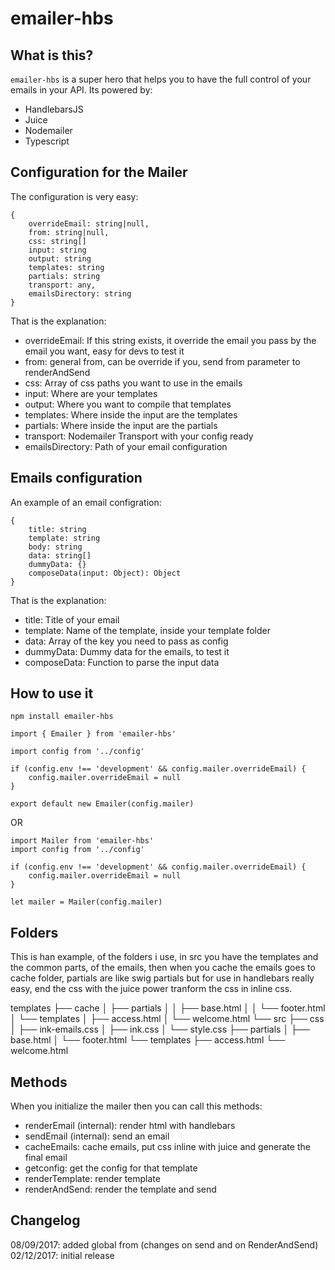 # emailer-hbs

## What is this?

`emailer-hbs` is a super hero that helps you to have the full control of your emails in your API. Its powered by:
- HandlebarsJS
- Juice
- Nodemailer
- Typescript

## Configuration for the Mailer

The configuration is very easy:

```
{
    overrideEmail: string|null,
    from: string|null,
    css: string[]
    input: string
    output: string
    templates: string
    partials: string
    transport: any,
    emailsDirectory: string
}
```

That is the explanation:

- overrideEmail: If this string exists, it override the email you pass by the email you want, easy for devs to test it
- from: general from, can be override if you, send from parameter to renderAndSend
- css: Array of css paths you want to use in the emails
- input: Where are your templates
- output: Where you want to compile that templates
- templates: Where inside the input are the templates
- partials: Where inside the input are the partials
- transport: Nodemailer Transport with your config ready
- emailsDirectory: Path of your email configuration

## Emails configuration

An example of an email configration:

```
{
    title: string
    template: string
    body: string
    data: string[]
    dummyData: {}
    composeData(input: Object): Object
}
```

That is the explanation:
- title: Title of your email
- template: Name of the template, inside your template folder
- data: Array of the key you need to pass as config
- dummyData: Dummy data for the emails, to test it
- composeData: Function to parse the input data

## How to use it

```npm install emailer-hbs```

```
import { Emailer } from 'emailer-hbs'

import config from '../config'

if (config.env !== 'development' && config.mailer.overrideEmail) {
    config.mailer.overrideEmail = null
}

export default new Emailer(config.mailer)
```

OR

```
import Mailer from 'emailer-hbs'
import config from '../config'

if (config.env !== 'development' && config.mailer.overrideEmail) {
    config.mailer.overrideEmail = null
}

let mailer = Mailer(config.mailer)
```

## Folders

This is han example, of the folders i use, in src you have the templates and the common parts, of the emails, then when you cache the emails goes to cache folder, partials are like swig partials but for use in handlebars really easy, end the css with the juice power tranform the css in inline css.

templates
├── cache
│   ├── partials
│   │   ├── base.html
│   │   └── footer.html
│   └── templates
│       ├── access.html
│       └── welcome.html
└── src
    ├── css
    │   ├── ink-emails.css
    │   ├── ink.css
    │   └── style.css
    ├── partials
    │   ├── base.html
    │   └── footer.html
    └── templates
        ├── access.html
        └── welcome.html

## Methods

When you initialize the mailer then you can call this methods:

- renderEmail (internal): render html with handlebars
- sendEmail (internal): send an email
- cacheEmails: cache emails, put css inline with juice and generate the final email
- getconfig: get the config for that template
- renderTemplate: render template
- renderAndSend: render the template and send


## Changelog

08/09/2017: added global from (changes on send and on RenderAndSend)
02/12/2017: initial release
